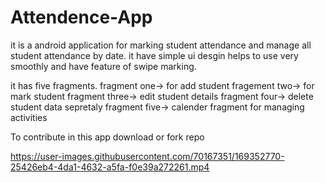 # Attendence-App

it is a android application for marking student attendance and manage all student attendance by date. it have simple ui desgin helps to use very smoothly and have feature of swipe marking.

it has five fragments.
fragment one-> for add student
fragement two-> for mark student
fragment three-> edit student details
fragment four-> delete student data sepretaly
fragment five-> calender fragment for managing activities

To contribute in this app download or fork repo




https://user-images.githubusercontent.com/70167351/169352770-25426eb4-4da1-4632-a5fa-f0e39a272261.mp4

